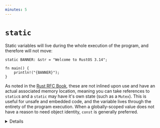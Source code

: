 ```yaml
---
minutes: 5
---
```


# `static`

Static variables will live during the whole execution of the program, and
therefore will not move:

```rust,editable
static BANNER: &str = "Welcome to RustOS 3.14";

fn main() {
    println!("{BANNER}");
}
```

As noted in the [Rust RFC Book][1], these are not inlined upon use and have an
actual associated memory location, meaning you can take references to `static`s
and a `static` may have it's own state (such as a `Mutex`). This is useful for
unsafe and embedded code, and the variable lives through the entirety of the 
program execution. When a globally-scoped value does not have a reason to need
object identity, `const` is generally preferred.

<details>

- `static` is similar to mutable global variables in C++, though by default 
  `static`s in Rust are immutable (define a mutable `static` with `static mut`,
  but that requires `unsafe`).
- `static` provides object identity: an address in memory and state as required
  by types with interior mutability such as `Mutex<T>`.

# More to Explore

Because `static` variables are accessible from any thread, they must be `Sync`.
Interior mutability is possible through a
[`Mutex`](https://doc.rust-lang.org/std/sync/struct.Mutex.html), atomic or
similar.

Thread-local data can be created with the macro `std::thread_local`.

</details>

[1]: https://rust-lang.github.io/rfcs/0246-const-vs-static.html
